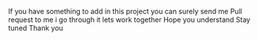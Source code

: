 If you have something to add in this project you can surely send me Pull request to me i go through it lets work together
Hope you understand Stay tuned Thank you
